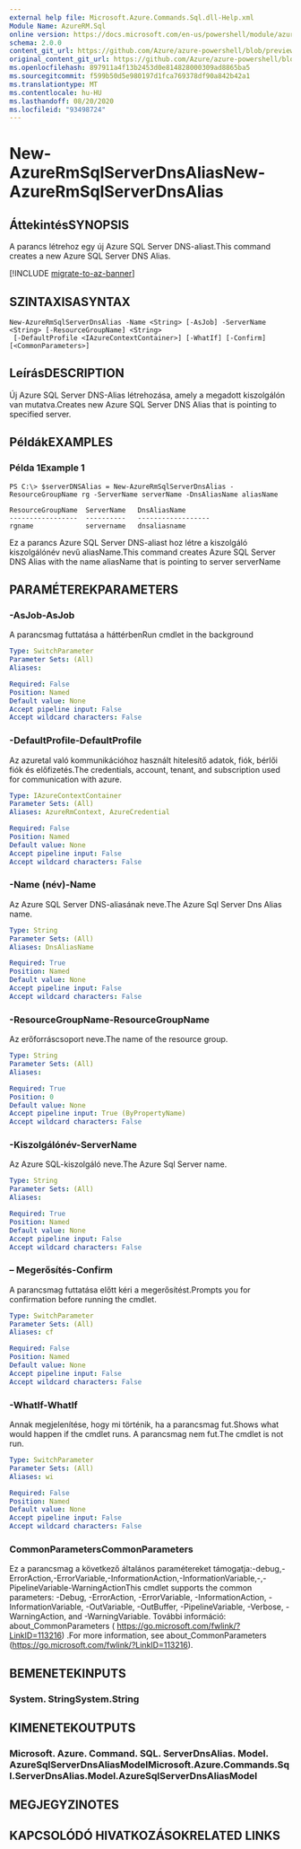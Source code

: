 ```yaml
---
external help file: Microsoft.Azure.Commands.Sql.dll-Help.xml
Module Name: AzureRM.Sql
online version: https://docs.microsoft.com/en-us/powershell/module/azurerm.sql/new-azurermsqlserverdnsalias
schema: 2.0.0
content_git_url: https://github.com/Azure/azure-powershell/blob/preview/src/ResourceManager/Sql/Commands.Sql/help/New-AzureRmSqlServerDnsAlias.md
original_content_git_url: https://github.com/Azure/azure-powershell/blob/preview/src/ResourceManager/Sql/Commands.Sql/help/New-AzureRmSqlServerDnsAlias.md
ms.openlocfilehash: 897911a4f13b2453d0e814828000309ad8865ba5
ms.sourcegitcommit: f599b50d5e980197d1fca769378df90a842b42a1
ms.translationtype: MT
ms.contentlocale: hu-HU
ms.lasthandoff: 08/20/2020
ms.locfileid: "93498724"
---
```

# <span data-ttu-id="03404-101">New-AzureRmSqlServerDnsAlias</span><span class="sxs-lookup"><span data-stu-id="03404-101">New-AzureRmSqlServerDnsAlias</span></span>

## <span data-ttu-id="03404-102">Áttekintés</span><span class="sxs-lookup"><span data-stu-id="03404-102">SYNOPSIS</span></span>
<span data-ttu-id="03404-103">A parancs létrehoz egy új Azure SQL Server DNS-aliast.</span><span class="sxs-lookup"><span data-stu-id="03404-103">This command creates a new Azure SQL Server DNS Alias.</span></span>

[!INCLUDE [migrate-to-az-banner](../../includes/migrate-to-az-banner.md)]

## <span data-ttu-id="03404-104">SZINTAXISA</span><span class="sxs-lookup"><span data-stu-id="03404-104">SYNTAX</span></span>

```
New-AzureRmSqlServerDnsAlias -Name <String> [-AsJob] -ServerName <String> [-ResourceGroupName] <String>
 [-DefaultProfile <IAzureContextContainer>] [-WhatIf] [-Confirm] [<CommonParameters>]
```

## <span data-ttu-id="03404-105">Leírás</span><span class="sxs-lookup"><span data-stu-id="03404-105">DESCRIPTION</span></span>
<span data-ttu-id="03404-106">Új Azure SQL Server DNS-Alias létrehozása, amely a megadott kiszolgálón van mutatva.</span><span class="sxs-lookup"><span data-stu-id="03404-106">Creates new Azure SQL Server DNS Alias that is pointing to specified server.</span></span>

## <span data-ttu-id="03404-107">Példák</span><span class="sxs-lookup"><span data-stu-id="03404-107">EXAMPLES</span></span>

### <span data-ttu-id="03404-108">Példa 1</span><span class="sxs-lookup"><span data-stu-id="03404-108">Example 1</span></span>
```
PS C:\> $serverDNSAlias = New-AzureRmSqlServerDnsAlias -ResourceGroupName rg -ServerName serverName -DnsAliasName aliasName

ResourceGroupName  ServerName   DnsAliasName
-----------------  ----------   ------------------
rgname             servername   dnsaliasname
```

<span data-ttu-id="03404-109">Ez a parancs Azure SQL Server DNS-aliast hoz létre a kiszolgáló kiszolgálónév nevű aliasName.</span><span class="sxs-lookup"><span data-stu-id="03404-109">This command creates Azure SQL Server DNS Alias with the name aliasName that is pointing to server serverName</span></span>

## <span data-ttu-id="03404-110">PARAMÉTEREK</span><span class="sxs-lookup"><span data-stu-id="03404-110">PARAMETERS</span></span>

### <span data-ttu-id="03404-111">-AsJob</span><span class="sxs-lookup"><span data-stu-id="03404-111">-AsJob</span></span>
<span data-ttu-id="03404-112">A parancsmag futtatása a háttérben</span><span class="sxs-lookup"><span data-stu-id="03404-112">Run cmdlet in the background</span></span>
```yaml
Type: SwitchParameter
Parameter Sets: (All)
Aliases:

Required: False
Position: Named
Default value: None
Accept pipeline input: False
Accept wildcard characters: False
```

### <span data-ttu-id="03404-113">-DefaultProfile</span><span class="sxs-lookup"><span data-stu-id="03404-113">-DefaultProfile</span></span>
<span data-ttu-id="03404-114">Az azuretal való kommunikációhoz használt hitelesítő adatok, fiók, bérlői fiók és előfizetés.</span><span class="sxs-lookup"><span data-stu-id="03404-114">The credentials, account, tenant, and subscription used for communication with azure.</span></span>

```yaml
Type: IAzureContextContainer
Parameter Sets: (All)
Aliases: AzureRmContext, AzureCredential

Required: False
Position: Named
Default value: None
Accept pipeline input: False
Accept wildcard characters: False
```

### <span data-ttu-id="03404-115">-Name (név)</span><span class="sxs-lookup"><span data-stu-id="03404-115">-Name</span></span>
<span data-ttu-id="03404-116">Az Azure SQL Server DNS-aliasának neve.</span><span class="sxs-lookup"><span data-stu-id="03404-116">The Azure Sql Server Dns Alias name.</span></span>

```yaml
Type: String
Parameter Sets: (All)
Aliases: DnsAliasName

Required: True
Position: Named
Default value: None
Accept pipeline input: False
Accept wildcard characters: False
```

### <span data-ttu-id="03404-117">-ResourceGroupName</span><span class="sxs-lookup"><span data-stu-id="03404-117">-ResourceGroupName</span></span>
<span data-ttu-id="03404-118">Az erőforráscsoport neve.</span><span class="sxs-lookup"><span data-stu-id="03404-118">The name of the resource group.</span></span>

```yaml
Type: String
Parameter Sets: (All)
Aliases:

Required: True
Position: 0
Default value: None
Accept pipeline input: True (ByPropertyName)
Accept wildcard characters: False
```

### <span data-ttu-id="03404-119">-Kiszolgálónév</span><span class="sxs-lookup"><span data-stu-id="03404-119">-ServerName</span></span>
<span data-ttu-id="03404-120">Az Azure SQL-kiszolgáló neve.</span><span class="sxs-lookup"><span data-stu-id="03404-120">The Azure Sql Server name.</span></span>

```yaml
Type: String
Parameter Sets: (All)
Aliases:

Required: True
Position: Named
Default value: None
Accept pipeline input: False
Accept wildcard characters: False
```

### <span data-ttu-id="03404-121">– Megerősítés</span><span class="sxs-lookup"><span data-stu-id="03404-121">-Confirm</span></span>
<span data-ttu-id="03404-122">A parancsmag futtatása előtt kéri a megerősítést.</span><span class="sxs-lookup"><span data-stu-id="03404-122">Prompts you for confirmation before running the cmdlet.</span></span>

```yaml
Type: SwitchParameter
Parameter Sets: (All)
Aliases: cf

Required: False
Position: Named
Default value: None
Accept pipeline input: False
Accept wildcard characters: False
```

### <span data-ttu-id="03404-123">-WhatIf</span><span class="sxs-lookup"><span data-stu-id="03404-123">-WhatIf</span></span>
<span data-ttu-id="03404-124">Annak megjelenítése, hogy mi történik, ha a parancsmag fut.</span><span class="sxs-lookup"><span data-stu-id="03404-124">Shows what would happen if the cmdlet runs.</span></span>
<span data-ttu-id="03404-125">A parancsmag nem fut.</span><span class="sxs-lookup"><span data-stu-id="03404-125">The cmdlet is not run.</span></span>

```yaml
Type: SwitchParameter
Parameter Sets: (All)
Aliases: wi

Required: False
Position: Named
Default value: None
Accept pipeline input: False
Accept wildcard characters: False
```

### <span data-ttu-id="03404-126">CommonParameters</span><span class="sxs-lookup"><span data-stu-id="03404-126">CommonParameters</span></span>
<span data-ttu-id="03404-127">Ez a parancsmag a következő általános paramétereket támogatja:-debug,-ErrorAction,-ErrorVariable,-InformationAction,-InformationVariable,-,-PipelineVariable-WarningAction</span><span class="sxs-lookup"><span data-stu-id="03404-127">This cmdlet supports the common parameters: -Debug, -ErrorAction, -ErrorVariable, -InformationAction, -InformationVariable, -OutVariable, -OutBuffer, -PipelineVariable, -Verbose, -WarningAction, and -WarningVariable.</span></span> <span data-ttu-id="03404-128">További információ: about_CommonParameters ( https://go.microsoft.com/fwlink/?LinkID=113216) .</span><span class="sxs-lookup"><span data-stu-id="03404-128">For more information, see about_CommonParameters (https://go.microsoft.com/fwlink/?LinkID=113216).</span></span>

## <span data-ttu-id="03404-129">BEMENETEK</span><span class="sxs-lookup"><span data-stu-id="03404-129">INPUTS</span></span>

### <span data-ttu-id="03404-130">System. String</span><span class="sxs-lookup"><span data-stu-id="03404-130">System.String</span></span>

## <span data-ttu-id="03404-131">KIMENETEK</span><span class="sxs-lookup"><span data-stu-id="03404-131">OUTPUTS</span></span>

### <span data-ttu-id="03404-132">Microsoft. Azure. Command. SQL. ServerDnsAlias. Model. AzureSqlServerDnsAliasModel</span><span class="sxs-lookup"><span data-stu-id="03404-132">Microsoft.Azure.Commands.Sql.ServerDnsAlias.Model.AzureSqlServerDnsAliasModel</span></span>

## <span data-ttu-id="03404-133">MEGJEGYZI</span><span class="sxs-lookup"><span data-stu-id="03404-133">NOTES</span></span>

## <span data-ttu-id="03404-134">KAPCSOLÓDÓ HIVATKOZÁSOK</span><span class="sxs-lookup"><span data-stu-id="03404-134">RELATED LINKS</span></span>
